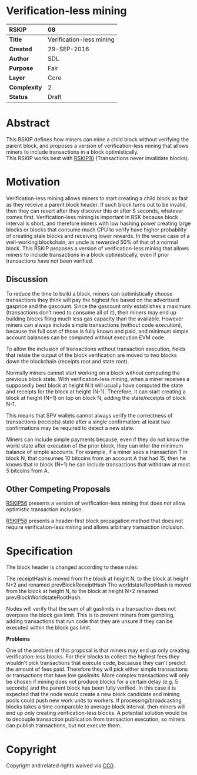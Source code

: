 # Verification-less mining

|RSKIP          |08           |
| :------------ |:-------------|
|**Title**      |Verification-less mining |
|**Created**    |29-SEP-2016 |
|**Author**     |SDL |
|**Purpose**    |Fair |
|**Layer**      |Core |
|**Complexity** |2 |
|**Status**     |Draft |

# **Abstract**

This RSKIP defines how miners can mine a child block without verifying the parent block, and proposes a version of verification-less mining that allows miners to include transactions in a block optimistically.  
This RSKIP works best with [RSKIP10]  (Transactions never invalidate blocks).

# **Motivation**

Verification-less mining allows miners to start creating a child block as fast as they receive a parent block header. If such block turns out to be invalid, then they can revert after they discover this or after S seconds, whatever comes first. Verification-less mining is important in RSK because block interval is short, and therefore miners with low hashing power creating large blocks or blocks that consume much CPU to verify have higher probability of creating stale blocks and receiving lower rewards. In the worse case of a well-working blockchain, an uncle is rewarded 50% of that of a normal block. This RSKIP proposes a version of verification-less mining that allows miners to include transactions in a block optimistically, even if prior transactions have not been verified.

## Discussion

To reduce the time to build a block, miners can optimistically choose transactions they think will pay the highest fee based on the advertised gasprice and the gascount. Since the gascount only establishes a maximum (transactions don’t need to consume all of it), then miners may end up building blocks filing much less gas capacity than the available. However miners can always include simple transactions (without code execution), because the full cost of those is fully known and paid, and minimum simple account balances can be computed without execution EVM code.

To allow the inclusion of transactions without transaction execution, fields that relate the output of the block verification are moved to two blocks down the blockchain (receipts root and state root).

Normally miners cannot start working on a block without computing the previous block state. With verification-less mining, when a miner receives a supposedly best block at height N it will usually have computed the state and receipts for the block at height (N-1). Therefore, it can  start creating a block at height (N+1) on top on block N, adding the state/receipts of block N-1.

This means that SPV wallets cannot always verify the correctness of transactions (receipts) state after a single confirmation: at least two confirmations may be required to detect a new state.

Miners can include simple payments because, even if they do not know the world state after execution of the prior block, they can infer the minimum balance of simple accounts. For example, if a miner sees a transaction T in block N, that consumes 10 bitcoins from an account A that had 15, then he knows that in block (N+1) he can include transactions that withdraw at most 5 bitcoins from A.

## Other Competing Proposals

[RSKIP56] presents a version of verification-less mining that does not allow optimistic transaction inclusion.

[RSKIP58] presents a header-first block propagation method that does not require verification-less mining and allows arbitrary transaction inclusion.

# **Specification**

The block header is changed according to these rules:

The receiptHash is moved from the block at height N, to the block at height N+2 and renamed prevBlockReceiptHash
The worldstateRootHash is moved from the block at height N, to the block at height N+2 renamed prevBlockWorldstateRootHash.

Nodes will verify that the sum of all gaslimits in a transaction does not overpass the block gas limit. This is to prevent miners from gambling, adding transactions that run code that they are unsure if they can be executed within the block gas limit.

**Problems**

One of the problem of this proposal is that miners may end up only creating verification-less blocks. For their blocks to collect the highest fees they wouldn't pick transactions that execute code, becaause they can't predict the amount of fees paid. Therefore they will pick either simple transactions or transactions that have low gaslimits. More complex transactions will only be chosen if mining does not produce blocks for a certain delay (e.g. 5 seconds) and the parent block has been fully verified. In this case it is expected that the node would create a new block candidate and mining pools could push new work units to workers.  If processing/broadcasting blocks takes a time comparable to average block interval, then miners will end up only creating verification-less blocks. A potential solution would be to decouple transaction publication from transaction execution, so miners can publish transactions, but not execute them. 

[RSKIP10]: https://github.com/rsksmart/RSKIPs/blob/master/IPs/RSKIP10.md
[RSKIP56]: https://github.com/rsksmart/RSKIPs/blob/master/IPs/RSKIP56.md
[RSKIP58]: https://github.com/rsksmart/RSKIPs/blob/master/IPs/RSKIP58.md		

# **Copyright**

Copyright and related rights waived via [CC0](https://creativecommons.org/publicdomain/zero/1.0/).